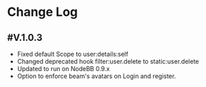 # Change Log

## #V.1.0.3

 - Fixed default Scope to user:details:self
 - Changed deprecated hook filter:user.delete to static:user.delete
 - Updated to run on NodeBB 0.9.x
 - Option to enforce beam's avatars on Login and register.
